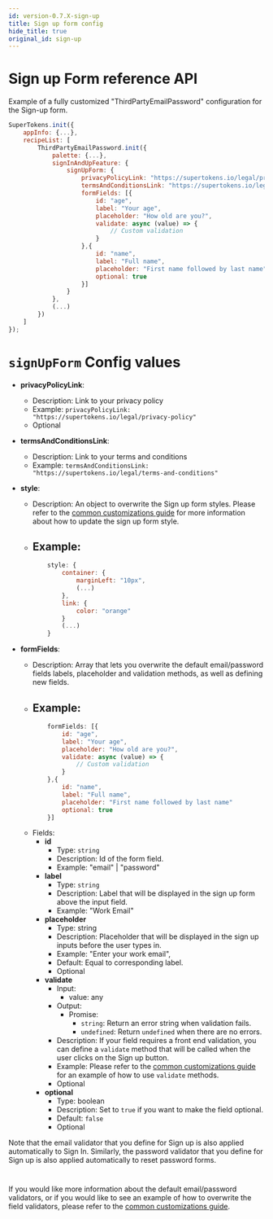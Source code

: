 ```yaml
---
id: version-0.7.X-sign-up
title: Sign up form config
hide_title: true
original_id: sign-up
---
```


# Sign up Form reference API

Example of a fully customized "ThirdPartyEmailPassword" configuration for the Sign-up form.

```js
SuperTokens.init({
    appInfo: {...},
    recipeList: [
        ThirdPartyEmailPassword.init({
            palette: {...},
            signInAndUpFeature: {
                signUpForm: {
                    privacyPolicyLink: "https://supertokens.io/legal/privacy-policy",
                    termsAndConditionsLink: "https://supertokens.io/legal/terms-and-conditions",
                    formFields: [{
                        id: "age",
                        label: "Your age",
                        placeholder: "How old are you?",
                        validate: async (value) => {
                            // Custom validation
                        }
                    },{
                        id: "name",
                        label: "Full name",
                        placeholder: "First name followed by last name"
                        optional: true
                    }]
                }
            },
            (...)
        })
    ]
});
```

# `signUpForm` Config values

- **privacyPolicyLink**: 
    - Description: Link to your privacy policy
    - Example: ```privacyPolicyLink: "https://supertokens.io/legal/privacy-policy"```
    - Optional

- **termsAndConditionsLink**: 
    - Description: Link to your terms and conditions
    - Example: ```termsAndConditionsLink: "https://supertokens.io/legal/terms-and-conditions"```

- **style**: 
    - Description: An object to overwrite the Sign up form styles. Please refer to the <a href="/docs/thirdpartyemailpassword/common-customizations/styling/changing-colours" target="_blank">common customizations guide</a> for more information about how to update the sign up form style.
    - Example: 
        -
        ```js
            style: {
                container: {
                    marginLeft: "10px",
                    (...)
                },
                link: {
                    color: "orange"
                }
                (...)
            }
        ```

- **formFields**: 
    - Description: Array that lets you overwrite the default email/password fields labels, placeholder and validation methods, as well as defining new fields.
    - Example: 
        -
        ```js
            formFields: [{
                id: "age",
                label: "Your age",
                placeholder: "How old are you?",
                validate: async (value) => {
                    // Custom validation
                }
            },{
                id: "name",
                label: "Full name",
                placeholder: "First name followed by last name"
                optional: true
            }]
        ```
    - Fields:
        - **id**
            - Type: `string`
            - Description: Id of the form field.
            - Example: "email" | "password"
        - **label**
            - Type: `string`
            - Description: Label that will be displayed in the sign up form above the input field.
            - Example: "Work Email"
        - **placeholder**
            - Type: string
            - Description: Placeholder that will be displayed in the sign up inputs before the user types in.
            - Example: "Enter your work email",
            - Default: Equal to corresponding label.
            - Optional
        - **validate**
            - Input:
                - value: any
            - Output:
                - Promise:
                    - `string`: Return an error string when validation fails.
                    - `undefined`: Return `undefined` when there are no errors.
            - Description: If your field requires a front end validation, you can define a `validate` method that will be called when the user clicks on the Sign up button.
            - Example: Please refer to the <a href="/docs/thirdpartyemailpassword/common-customizations/signup-form/field-validators" target="_blank">common customizations guide</a> for an example of how to use `validate` methods.
            - Optional
        - **optional**
            - Type: boolean
            - Description: Set to `true` if you want to make the field optional. 
            - Default: `false`
            - Optional

<div class="specialNote" style="margin-bottom: 40px">
Note that the email validator that you define for Sign up is also applied automatically to Sign In.
Similarly, the password validator that you define for Sign up is also applied automatically to reset password forms.
</div>

If you would like more information about the default email/password validators, or if you would like to see an example of how to overwrite the field validators, please refer to the  <a href="/docs/thirdpartyemailpassword/common-customizations/signup-form/field-validators" target="_blank">common customizations guide</a>.
